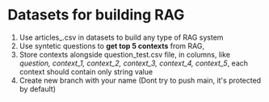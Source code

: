 # Datasets for building RAG 

1. Use articles_.csv in datasets to build any type of RAG system 
2. Use syntetic questions to **get top 5 contexts** from RAG,  
3. Store contexts alongside question_test.csv file, in columns, like *question, context_1, context_2, context_3, context_4, context_5*, each context should contain only string value
4. Create new branch with your name (Dont try to push main, it's protected by default)